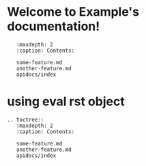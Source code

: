 <!--   Example documentation master file, created by
   sphinx-quickstart on Sat Sep 23 20:35:12 2023.
   You can adapt this file completely to your liking, but it should at least
   contain the root `toctree` directive. -->

# Welcome to Example's documentation!

```{toctree}
   :maxdepth: 2
   :caption: Contents:

   some-feature.md
   another-feature.md
   apidocs/index
```

# using eval rst object
```{eval-rst}
.. toctree::
   :maxdepth: 2
   :caption: Contents:

   some-feature.md
   another-feature.md
   apidocs/index
```
